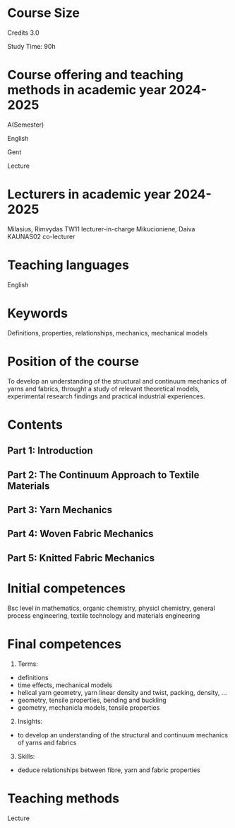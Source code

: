 # Course Size

Credits 3.0

Study Time: 90h

# Course offering and teaching methods in academic year 2024-2025

A(Semester)

English

Gent

Lecture

# Lecturers in academic year 2024-2025

Milasius, Rimvydas      TW11        lecturer-in-charge
Mikucioniene, Daiva     KAUNAS02        co-lecturer

# Teaching languages 

English

# Keywords

Definitions, properties, relationships, mechanics, mechanical models

# Position of the course

To develop an understanding of the structural and continuum mechanics of yarns and fabrics, throught a study of relevant theoretical models, experimental research findings and practical industrial experiences.

# Contents

## Part 1: Introduction
## Part 2: The Continuum Approach to Textile Materials
## Part 3: Yarn Mechanics
## Part 4: Woven Fabric Mechanics
## Part 5: Knitted Fabric Mechanics

# Initial competences

Bsc level in mathematics, organic chemistry, physicl chemistry, general process engineering, textile technology and materials engineering

# Final competences

1. Terms:
- definitions
- time effects, mechanical models
- helical yarn geometry, yarn linear density and twist, packing, density, ...
- geometry, tensile properties, bending and buckling
- geometry, mechanicla models, tensile properties

2. Insights:
- to develop an understanding of the structural and continuum mechanics of yarns and fabrics

3. Skills:
- deduce relationships between fibre, yarn and fabric properties

# Teaching methods

Lecture
